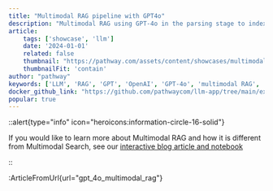 ```yaml
---
title: "Multimodal RAG pipeline with GPT4o"
description: "Multimodal RAG using GPT-4o in the parsing stage to index PDFs and other documents from a connected data source files, Google Drive, Sharepoint,...). It is perfect for extracting information from unstructured financial documents in your folders (including charts and tables), updating results as documents change or new ones arrive."
article:
    tags: ['showcase', 'llm']
    date: '2024-01-01'
    related: false
    thumbnail: "https://pathway.com/assets/content/showcases/multimodal-RAG/multimodalRAG-blog-banner.png"
    thumbnailFit: 'contain'
author: "pathway"
keywords: ['LLM', 'RAG', 'GPT', 'OpenAI', 'GPT-4o', 'multimodal RAG', 'unstructured', 'docker', 'yaml']
docker_github_link: "https://github.com/pathwaycom/llm-app/tree/main/examples/pipelines/gpt_4o_multimodal_rag"
popular: true
---
```


::alert{type="info" icon="heroicons:information-circle-16-solid"}

If you would like to learn more about Multimodal RAG and how it is different from Multimodal Search, see our [interactive blog article and notebook](/developers/templates/multimodal-rag)

::

:ArticleFromUrl{url="gpt_4o_multimodal_rag"}
